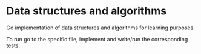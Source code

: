 # Data structures and algorithms

Go implementation of data structures and algorithms for learning purposes.

To run go to the specific file, implement and write/run the corresponding tests.
